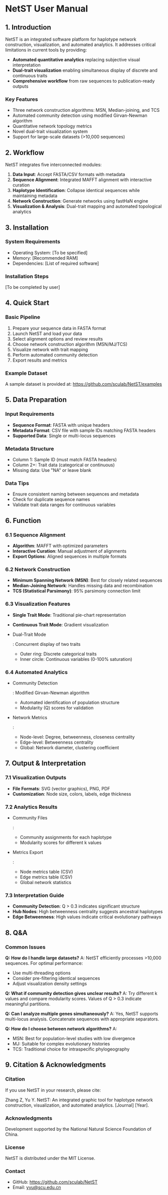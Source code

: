# NetST User Manual

## 1. Introduction

NetST is an integrated software platform for haplotype network construction, visualization, and automated analytics. It addresses critical limitations in current tools by providing:

- **Automated quantitative analytics** replacing subjective visual interpretation
- **Dual-trait visualization** enabling simultaneous display of discrete and continuous traits
- **Comprehensive workflow** from raw sequences to publication-ready outputs

### Key Features

- Three network construction algorithms: MSN, Median-joining, and TCS
- Automated community detection using modified Girvan-Newman algorithm
- Quantitative network topology metrics
- Novel dual-trait visualization system
- Support for large-scale datasets (>10,000 sequences)

## 2. Workflow

NetST integrates five interconnected modules:

1. **Data Input**: Accept FASTA/CSV formats with metadata
2. **Sequence Alignment**: Integrated MAFFT alignment with interactive curation
3. **Haplotype Identification**: Collapse identical sequences while maintaining metadata
4. **Network Construction**: Generate networks using fastHaN engine
5. **Visualization & Analysis**: Dual-trait mapping and automated topological analytics

## 3. Installation

### System Requirements

- Operating System: [To be specified]
- Memory: [Recommended RAM]
- Dependencies: [List of required software]

### Installation Steps

[To be completed by user]

## 4. Quick Start

### Basic Pipeline

1. Prepare your sequence data in FASTA format
2. Launch NetST and load your data
3. Select alignment options and review results
4. Choose network construction algorithm (MSN/MJ/TCS)
5. Visualize network with trait mapping
6. Perform automated community detection
7. Export results and metrics

### Example Dataset

A sample dataset is provided at: https://github.com/sculab/NetST/examples

## 5. Data Preparation

### Input Requirements

- **Sequence Format**: FASTA with unique headers
- **Metadata Format**: CSV file with sample IDs matching FASTA headers
- **Supported Data**: Single or multi-locus sequences

### Metadata Structure

- Column 1: Sample ID (must match FASTA headers)
- Column 2+: Trait data (categorical or continuous)
- Missing data: Use "NA" or leave blank

### Data Tips

- Ensure consistent naming between sequences and metadata
- Check for duplicate sequence names
- Validate trait data ranges for continuous variables

## 6. Function

### 6.1 Sequence Alignment

- **Algorithm**: MAFFT with optimized parameters
- **Interactive Curation**: Manual adjustment of alignments
- **Export Options**: Aligned sequences in multiple formats

### 6.2 Network Construction

- **Minimum Spanning Network (MSN)**: Best for closely related sequences
- **Median-Joining Network**: Handles missing data and recombination
- **TCS (Statistical Parsimony)**: 95% parsimony connection limit

### 6.3 Visualization Features

- **Single Trait Mode**: Traditional pie-chart representation

- **Continuous Trait Mode**: Gradient visualization

- Dual-Trait Mode

  : Concurrent display of two traits

  - Outer ring: Discrete categorical traits
  - Inner circle: Continuous variables (0-100% saturation)

### 6.4 Automated Analytics

- Community Detection

  : Modified Girvan-Newman algorithm

  - Automated identification of population structure
  - Modularity (Q) scores for validation

- Network Metrics

  :

  - Node-level: Degree, betweenness, closeness centrality
  - Edge-level: Betweenness centrality
  - Global: Network diameter, clustering coefficient

## 7. Output & Interpretation

### 7.1 Visualization Outputs

- **File Formats**: SVG (vector graphics), PNG, PDF
- **Customization**: Node size, colors, labels, edge thickness

### 7.2 Analytics Results

- Community Files

  :

  - Community assignments for each haplotype
  - Modularity scores for different k values

- Metrics Export

  :

  - Node metrics table (CSV)
  - Edge metrics table (CSV)
  - Global network statistics

### 7.3 Interpretation Guide

- **Community Detection**: Q > 0.3 indicates significant structure
- **Hub Nodes**: High betweenness centrality suggests ancestral haplotypes
- **Edge Betweenness**: High values indicate critical evolutionary pathways

## 8. Q&A

### Common Issues

**Q: How do I handle large datasets?** A: NetST efficiently processes >10,000 sequences. For optimal performance:

- Use multi-threading options
- Consider pre-filtering identical sequences
- Adjust visualization density settings

**Q: What if community detection gives unclear results?** A: Try different k values and compare modularity scores. Values of Q > 0.3 indicate meaningful partitions.

**Q: Can I analyze multiple genes simultaneously?** A: Yes, NetST supports multi-locus analysis. Concatenate sequences with appropriate separators.

**Q: How do I choose between network algorithms?** A:

- MSN: Best for population-level studies with low divergence
- MJ: Suitable for complex evolutionary histories
- TCS: Traditional choice for intraspecific phylogeography

## 9. Citation & Acknowledgments

### Citation

If you use NetST in your research, please cite:

Zhang Z, Yu Y. NetST: An integrated graphic tool for haplotype network construction, visualization, and automated analytics. [Journal] [Year].

### Acknowledgments

Development supported by the National Natural Science Foundation of China.

### License

NetST is distributed under the MIT License.

### Contact

- GitHub: https://github.com/sculab/NetST
- Email: yyu@scu.edu.cn
